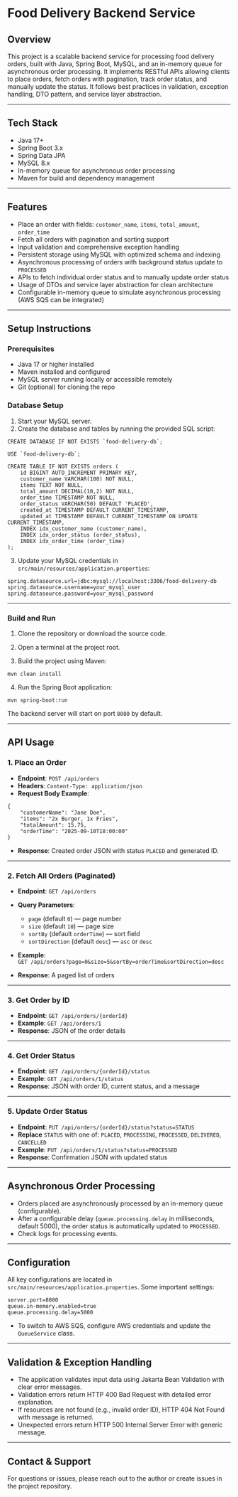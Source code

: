 
# Food Delivery Backend Service

## Overview

This project is a scalable backend service for processing food delivery orders, built with Java, Spring Boot, MySQL, and an in-memory queue for asynchronous order processing. It implements RESTful APIs allowing clients to place orders, fetch orders with pagination, track order status, and manually update the status. It follows best practices in validation, exception handling, DTO pattern, and service layer abstraction.

---

## Tech Stack

- Java 17+
- Spring Boot 3.x
- Spring Data JPA
- MySQL 8.x
- In-memory queue for asynchronous order processing
- Maven for build and dependency management

---

## Features

- Place an order with fields: `customer_name`, `items`, `total_amount`, `order_time`
- Fetch all orders with pagination and sorting support
- Input validation and comprehensive exception handling
- Persistent storage using MySQL with optimized schema and indexing
- Asynchronous processing of orders with background status update to `PROCESSED`
- APIs to fetch individual order status and to manually update order status
- Usage of DTOs and service layer abstraction for clean architecture
- Configurable in-memory queue to simulate asynchronous processing (AWS SQS can be integrated)

---

## Setup Instructions

### Prerequisites

- Java 17 or higher installed
- Maven installed and configured
- MySQL server running locally or accessible remotely
- Git (optional) for cloning the repo

### Database Setup

1. Start your MySQL server.
2. Create the database and tables by running the provided SQL script:

```
CREATE DATABASE IF NOT EXISTS `food-delivery-db`;

USE `food-delivery-db`;

CREATE TABLE IF NOT EXISTS orders (
    id BIGINT AUTO_INCREMENT PRIMARY KEY,
    customer_name VARCHAR(100) NOT NULL,
    items TEXT NOT NULL,
    total_amount DECIMAL(10,2) NOT NULL,
    order_time TIMESTAMP NOT NULL,
    order_status VARCHAR(50) DEFAULT 'PLACED',
    created_at TIMESTAMP DEFAULT CURRENT_TIMESTAMP,
    updated_at TIMESTAMP DEFAULT CURRENT_TIMESTAMP ON UPDATE CURRENT_TIMESTAMP,
    INDEX idx_customer_name (customer_name),
    INDEX idx_order_status (order_status),
    INDEX idx_order_time (order_time)
);
```

3. Update your MySQL credentials in `src/main/resources/application.properties`:

```
spring.datasource.url=jdbc:mysql://localhost:3306/food-delivery-db
spring.datasource.username=your_mysql_user
spring.datasource.password=your_mysql_password
```

---

### Build and Run

1. Clone the repository or download the source code.

2. Open a terminal at the project root.

3. Build the project using Maven:

```
mvn clean install
```

4. Run the Spring Boot application:

```
mvn spring-boot:run
```

The backend server will start on port `8080` by default.

---

## API Usage

### 1. Place an Order

- **Endpoint**: `POST /api/orders`
- **Headers**: `Content-Type: application/json`
- **Request Body Example**:

```
{
    "customerName": "Jane Doe",
    "items": "2x Burger, 1x Fries",
    "totalAmount": 15.75,
    "orderTime": "2025-09-10T18:00:00"
}
```

- **Response**: Created order JSON with status `PLACED` and generated ID.

---

### 2. Fetch All Orders (Paginated)

- **Endpoint**: `GET /api/orders`
- **Query Parameters**:
  - `page` (default `0`) — page number
  - `size` (default `10`) — page size
  - `sortBy` (default `orderTime`) — sort field
  - `sortDirection` (default `desc`) — `asc` or `desc`
- **Example**:  
`GET /api/orders?page=0&size=5&sortBy=orderTime&sortDirection=desc`

- **Response**: A paged list of orders

---

### 3. Get Order by ID

- **Endpoint**: `GET /api/orders/{orderId}`
- **Example**: `GET /api/orders/1`
- **Response**: JSON of the order details

---

### 4. Get Order Status

- **Endpoint**: `GET /api/orders/{orderId}/status`
- **Example**: `GET /api/orders/1/status`
- **Response**: JSON with order ID, current status, and a message

---

### 5. Update Order Status

- **Endpoint**: `PUT /api/orders/{orderId}/status?status=STATUS`
- **Replace** `STATUS` with one of: `PLACED`, `PROCESSING`, `PROCESSED`, `DELIVERED`, `CANCELLED`
- **Example**: `PUT /api/orders/1/status?status=PROCESSED`
- **Response**: Confirmation JSON with updated status

---

## Asynchronous Order Processing

- Orders placed are asynchronously processed by an in-memory queue (configurable).
- After a configurable delay (`queue.processing.delay` in milliseconds, default 5000), the order status is automatically updated to `PROCESSED`.
- Check logs for processing events.

---

## Configuration

All key configurations are located in `src/main/resources/application.properties`. Some important settings:

```
server.port=8080
queue.in-memory.enabled=true
queue.processing.delay=5000
```

- To switch to AWS SQS, configure AWS credentials and update the `QueueService` class.

---

## Validation & Exception Handling

- The application validates input data using Jakarta Bean Validation with clear error messages.
- Validation errors return HTTP 400 Bad Request with detailed error explanation.
- If resources are not found (e.g., invalid order ID), HTTP 404 Not Found with message is returned.
- Unexpected errors return HTTP 500 Internal Server Error with generic message.

---

## Contact & Support

For questions or issues, please reach out to the author or create issues in the project repository.

